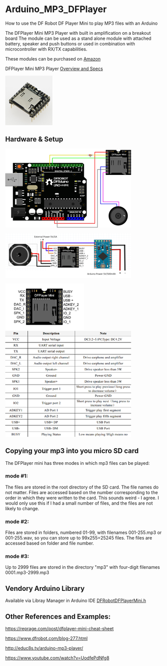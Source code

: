 # Arduino_MP3_DFPlayer
How to use the DF Robot DF Player Mini to play MP3 files with an Arduino

The DFPlayer Mini MP3 Player with built in amplification on a breakout board 
The module can be used as a stand alone module with attached battery, speaker and push buttons or used in combination with microcontroller with RX/TX capabilities.


These modules can be purchased on [Amazon](https://www.amazon.com/gp/product/B01MQD5IIA)

DFPlayer Mini MP3 Player [Overview and Specs](https://wiki.dfrobot.com/DFPlayer_Mini_SKU_DFR0299)

<img src="./images/DFR0299.jpg" width=150>


## Hardware & Setup

<img src="./images/playerMini.png" width=400><BR>

<img src="./images/Wiring.png" width=400><BR>

<img src="./images/miniplayer_pin_map.png" width=250> 

<img src="./images/pin_map_desc_en.png" width=400> 

## Copying your mp3 into you micro SD card
The DFPlayer mini has three modes in which mp3 files can be played:
### mode #1:
The files are stored in the root directory of the SD card. The file names do not matter. Files are accessed based on the number corresponding to the order in which they were written to the card. This sounds weird - I agree. I would only use this if I had a small number of files, and the files are not likely to change.
### mode #2:
Files are stored in folders, numbered 01-99, with filenames 001-255.mp3 or 001-255.wav, so you can store up to 99x255=25245 files. The files are accessed based on folder and file number.
### mode #3:
Up to 2999 files are stored in the directory "mp3" with four-digit filenames 0001.mp3-2999.mp3

## Vendory Arduino Library 
Available via Libray Manager in Arduino IDE
[DFRobotDFPlayerMini.h](https://github.com/DFRobot/DFRobotDFPlayerMini/blob/master/DFRobotDFPlayerMini.h)

## Other References and Examples: 
https://reprage.com/post/dfplayer-mini-cheat-sheet

https://www.dfrobot.com/blog-277.html

http://educ8s.tv/arduino-mp3-player/

https://www.youtube.com/watch?v=UodfePdNfg8
